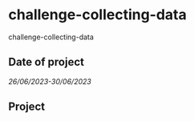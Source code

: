 <h1> challenge-collecting-data</h1>
challenge-collecting-data

<h2> Date of project</h2>
<i>26/06/2023-30/06/2023</i>
<h2>Project</h2>
